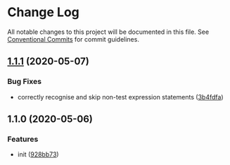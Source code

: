 # Change Log

All notable changes to this project will be documented in this file.
See [Conventional Commits](https://conventionalcommits.org) for commit guidelines.

## [1.1.1](https://gitlab.com/codsen/codsen/compare/eslint-plugin-test-num@1.1.0...eslint-plugin-test-num@1.1.1) (2020-05-07)


### Bug Fixes

* correctly recognise and skip non-test expression statements ([3b4fdfa](https://gitlab.com/codsen/codsen/commit/3b4fdfad9bebc76a574981c7a97e7cc7e43be1f3))





## 1.1.0 (2020-05-06)

### Features

- init ([928bb73](https://gitlab.com/codsen/codsen/commit/928bb73e3d2a036b5da65ed192f4982e5e8b60a7))
